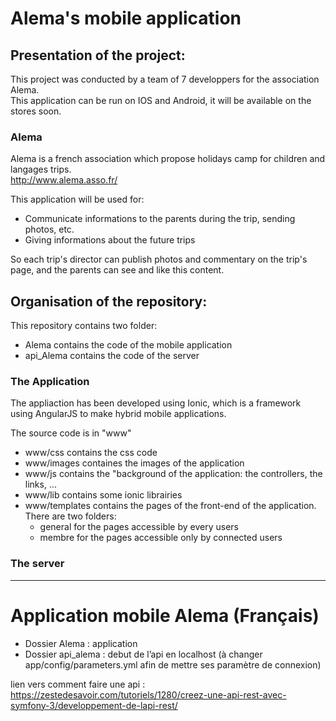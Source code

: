 Alema's mobile application
============================

Presentation of the project:
----------------------------

This project was conducted by a team of 7 developpers for the association Alema. <br/>
This application can be run on IOS and Android, it will be available on the stores soon. <br/>

### Alema

Alema is a french association which propose holidays camp for children and langages trips.<br/>
http://www.alema.asso.fr/

This application will be used for:<br/>
* Communicate informations to the parents during the trip, sending photos, etc.<br/>
* Giving informations about the future trips <br/>

So each trip's director can publish photos and commentary on the trip's page, and the parents can see and like this content.




Organisation of the repository:
--------------------------------

This repository contains two folder:<br/>
* Alema contains the code of the mobile application <br/>
* api_Alema contains the code of the server

### The Application

The appliaction has been developed using Ionic, which is a framework using AngularJS to make hybrid mobile applications.<br/>

The source code is in "www"<br/>
* www/css contains the css code
* www/images containes the images of the application
* www/js contains the "background of the application: the controllers, the links, ...
* www/lib contains some ionic librairies
* www/templates contains the pages of the front-end of the application. There are two folders:
  * general for the pages accessible by every users
  * membre for the pages accessible only by connected users


### The server

------------------------------------------------------------------------------------------

Application mobile Alema (Français)
=====================================

* Dossier Alema : application<br/>
* Dossier api_alema : debut de l’api en localhost (à changer app/config/parameters.yml afin de mettre ses paramètre de connexion)

lien vers comment faire une api : https://zestedesavoir.com/tutoriels/1280/creez-une-api-rest-avec-symfony-3/developpement-de-lapi-rest/
